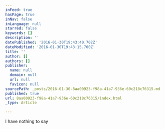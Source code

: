 ```yaml
---
inFeed: true
hasPage: true
inNav: false
inLanguage: null
starred: false
keywords: []
description: ''
datePublished: '2016-01-30T19:43:40.702Z'
dateModified: '2016-01-30T19:43:15.700Z'
title: ''
author: []
authors: []
publisher:
  name: null
  domain: null
  url: null
  favicon: null
sourcePath: _posts/2016-01-30-8aa00923-f98a-41a7-936e-60c218c76315.md
published: true
url: 8aa00923-f98a-41a7-936e-60c218c76315/index.html
_type: Article

---
```

I have nothing to say